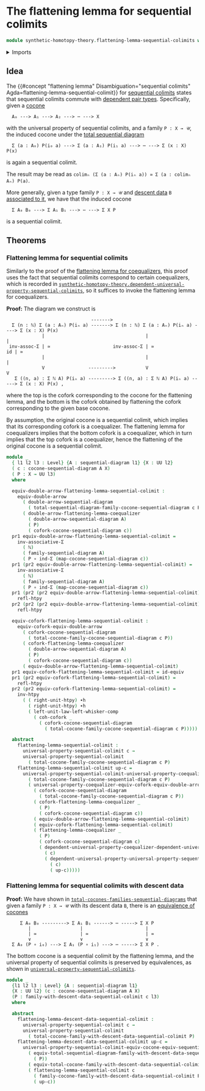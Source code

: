 # The flattening lemma for sequential colimits

```agda
module synthetic-homotopy-theory.flattening-lemma-sequential-colimits where
```

<details><summary>Imports</summary>

```agda
open import elementary-number-theory.natural-numbers

open import foundation.dependent-pair-types
open import foundation.equivalences
open import foundation.equivalences-double-arrows
open import foundation.function-types
open import foundation.homotopies
open import foundation.type-arithmetic-dependent-pair-types
open import foundation.universe-levels
open import foundation.whiskering-homotopies-composition

open import synthetic-homotopy-theory.cocones-under-sequential-diagrams
open import synthetic-homotopy-theory.coforks
open import synthetic-homotopy-theory.coforks-cocones-under-sequential-diagrams
open import synthetic-homotopy-theory.dependent-universal-property-sequential-colimits
open import synthetic-homotopy-theory.equivalences-coforks-under-equivalences-double-arrows
open import synthetic-homotopy-theory.families-descent-data-sequential-colimits
open import synthetic-homotopy-theory.flattening-lemma-coequalizers
open import synthetic-homotopy-theory.sequential-diagrams
open import synthetic-homotopy-theory.total-cocones-families-sequential-diagrams
open import synthetic-homotopy-theory.total-sequential-diagrams
open import synthetic-homotopy-theory.universal-property-coequalizers
open import synthetic-homotopy-theory.universal-property-sequential-colimits
```

</details>

## Idea

The
{{#concept "flattening lemma" Disambiguation="sequential colimits" Agda=flattening-lemma-sequential-colimit}}
for
[sequential colimits](synthetic-homotopy-theory.universal-property-sequential-colimits.md)
states that sequential colimits commute with
[dependent pair types](foundation.dependent-pair-types.md). Specifically, given
a [cocone](synthetic-homotopy-theory.cocones-under-sequential-diagrams.md)

```text
  A₀ ---> A₁ ---> A₂ ---> ⋯ ---> X
```

with the universal property of sequential colimits, and a family `P : X → 𝒰`,
the induced cocone under the
[total sequential diagram](synthetic-homotopy-theory.total-sequential-diagrams.md)

```text
  Σ (a : A₀) P(i₀ a) ---> Σ (a : A₁) P(i₁ a) ---> ⋯ ---> Σ (x : X) P(x)
```

is again a sequential colimit.

The result may be read as
`colimₙ (Σ (a : Aₙ) P(iₙ a)) ≃ Σ (a : colimₙ Aₙ) P(a)`.

More generally, given a type family `P : X → 𝒰` and
[descent data](synthetic-homotopy-theory.descent-data-sequential-colimits.md)
`B`
[associated to it](synthetic-homotopy-theory.families-descent-data-sequential-colimits.md),
we have that the induced cocone

```text
  Σ A₀ B₀ ---> Σ A₁ B₁ ---> ⋯ ---> Σ X P
```

is a sequential colimit.

## Theorems

### Flattening lemma for sequential colimits

Similarly to the proof of the
[flattening lemma for coequalizers](synthetic-homotopy-theory.flattening-lemma-coequalizers.md),
this proof uses the fact that sequential colimits correspond to certain
coequalizers, which is recorded in
[`synthetic-homotopy-theory.dependent-universal-property-sequential-colimits`](synthetic-homotopy-theory.dependent-universal-property-sequential-colimits.md),
so it suffices to invoke the flattening lemma for coequalizers.

**Proof:** The diagram we construct is

```text
                               ------->
  Σ (n : ℕ) Σ (a : Aₙ) P(iₙ a) -------> Σ (n : ℕ) Σ (a : Aₙ) P(iₙ a) ----> Σ (x : X) P(x)
             |                                     |                            |
 inv-assoc-Σ | ≃                       inv-assoc-Σ | ≃                       id | ≃
             |                                     |                            |
             V                --------->           V                            V
   Σ ((n, a) : Σ ℕ A) P(iₙ a) ---------> Σ ((n, a) : Σ ℕ A) P(iₙ a) -----> Σ (x : X) P(x) ,
```

where the top is the cofork corresponding to the cocone for the flattening
lemma, and the bottom is the cofork obtained by flattening the cofork
corresponding to the given base cocone.

By assumption, the original cocone is a sequential colimit, which implies that
its corresponding cofork is a coequalizer. The flattening lemma for coequalizers
implies that the bottom cofork is a coequalizer, which in turn implies that the
top cofork is a coequalizer, hence the flattening of the original cocone is a
sequential colimit.

```agda
module _
  { l1 l2 l3 : Level} {A : sequential-diagram l1} {X : UU l2}
  ( c : cocone-sequential-diagram A X)
  ( P : X → UU l3)
  where

  equiv-double-arrow-flattening-lemma-sequential-colimit :
    equiv-double-arrow
      ( double-arrow-sequential-diagram
        ( total-sequential-diagram-family-cocone-sequential-diagram c P))
      ( double-arrow-flattening-lemma-coequalizer
        ( double-arrow-sequential-diagram A)
        ( P)
        ( cofork-cocone-sequential-diagram c))
  pr1 equiv-double-arrow-flattening-lemma-sequential-colimit =
    inv-associative-Σ
      ( ℕ)
      ( family-sequential-diagram A)
      ( P ∘ ind-Σ (map-cocone-sequential-diagram c))
  pr1 (pr2 equiv-double-arrow-flattening-lemma-sequential-colimit) =
    inv-associative-Σ
      ( ℕ)
      ( family-sequential-diagram A)
      ( P ∘ ind-Σ (map-cocone-sequential-diagram c))
  pr1 (pr2 (pr2 equiv-double-arrow-flattening-lemma-sequential-colimit)) =
    refl-htpy
  pr2 (pr2 (pr2 equiv-double-arrow-flattening-lemma-sequential-colimit)) =
    refl-htpy

  equiv-cofork-flattening-lemma-sequential-colimit :
    equiv-cofork-equiv-double-arrow
      ( cofork-cocone-sequential-diagram
        ( total-cocone-family-cocone-sequential-diagram c P))
      ( cofork-flattening-lemma-coequalizer
        ( double-arrow-sequential-diagram A)
        ( P)
        ( cofork-cocone-sequential-diagram c))
      ( equiv-double-arrow-flattening-lemma-sequential-colimit)
  pr1 equiv-cofork-flattening-lemma-sequential-colimit = id-equiv
  pr1 (pr2 equiv-cofork-flattening-lemma-sequential-colimit) =
    refl-htpy
  pr2 (pr2 equiv-cofork-flattening-lemma-sequential-colimit) =
    inv-htpy
      ( ( right-unit-htpy) ∙h
        ( right-unit-htpy) ∙h
        ( left-unit-law-left-whisker-comp
          ( coh-cofork _
            ( cofork-cocone-sequential-diagram
              ( total-cocone-family-cocone-sequential-diagram c P)))))

  abstract
    flattening-lemma-sequential-colimit :
      universal-property-sequential-colimit c →
      universal-property-sequential-colimit
        ( total-cocone-family-cocone-sequential-diagram c P)
    flattening-lemma-sequential-colimit up-c =
      universal-property-sequential-colimit-universal-property-coequalizer
        ( total-cocone-family-cocone-sequential-diagram c P)
        ( universal-property-coequalizer-equiv-cofork-equiv-double-arrow
          ( cofork-cocone-sequential-diagram
            ( total-cocone-family-cocone-sequential-diagram c P))
          ( cofork-flattening-lemma-coequalizer _
            ( P)
            ( cofork-cocone-sequential-diagram c))
          ( equiv-double-arrow-flattening-lemma-sequential-colimit)
          ( equiv-cofork-flattening-lemma-sequential-colimit)
          ( flattening-lemma-coequalizer _
            ( P)
            ( cofork-cocone-sequential-diagram c)
            ( dependent-universal-property-coequalizer-dependent-universal-property-sequential-colimit
              ( c)
              ( dependent-universal-property-universal-property-sequential-colimit
                ( c)
                ( up-c)))))
```

### Flattening lemma for sequential colimits with descent data

**Proof:** We have shown in
[`total-cocones-families-sequential-diagrams`](synthetic-homotopy-theory.total-cocones-families-sequential-diagrams.md)
that given a family `P : X → 𝒰` with its descent data `B`, there is an
[equivalence of cocones](synthetic-homotopy-theory.equivalences-cocones-under-equivalences-sequential-diagrams.md)

```text
     Σ A₀ B₀ ---------> Σ A₁ B₁ ------> ⋯ -----> Σ X P
        |                  |                       |
        | ≃                | ≃                     | ≃
        ∨                  ∨                       ∨
  Σ A₀ (P ∘ i₀) ---> Σ A₁ (P ∘ i₁) ---> ⋯ -----> Σ X P .
```

The bottom cocone is a sequential colimit by the flattening lemma, and the
universal property of sequential colimits is preserved by equivalences, as shown
in
[`universal-property-sequential-colimits`](synthetic-homotopy-theory.universal-property-sequential-colimits.md).

```agda
module _
  {l1 l2 l3 : Level} {A : sequential-diagram l1}
  {X : UU l2} (c : cocone-sequential-diagram A X)
  (P : family-with-descent-data-sequential-colimit c l3)
  where

  abstract
    flattening-lemma-descent-data-sequential-colimit :
      universal-property-sequential-colimit c →
      universal-property-sequential-colimit
        ( total-cocone-family-with-descent-data-sequential-colimit P)
    flattening-lemma-descent-data-sequential-colimit up-c =
      universal-property-sequential-colimit-equiv-cocone-equiv-sequential-diagram
        ( equiv-total-sequential-diagram-family-with-descent-data-sequential-colimit
          ( P))
        ( equiv-total-cocone-family-with-descent-data-sequential-colimit P)
        ( flattening-lemma-sequential-colimit c
          ( family-cocone-family-with-descent-data-sequential-colimit P)
          ( up-c))
```
